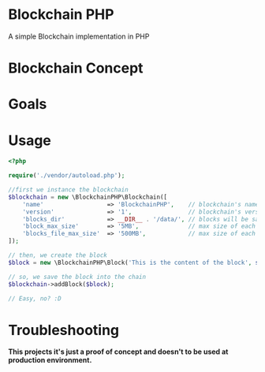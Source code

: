 # Blockchain PHP

A simple Blockchain implementation in PHP

Blockchain Concept
==================

Goals
=====

Usage
=====

```php
<?php

require('./vendor/autoload.php');

//first we instance the blockchain
$blockchain = new \BlockchainPHP\Blockchain([
    'name'                  => 'BlockchainPHP',    // blockchain's name
    'version'               => '1',                // blockchain's version - optional
    'blocks_dir'            => __DIR__ . '/data/', // blocks will be saved here 
    'block_max_size'        => '5MB',              // max size of each block - optional
    'blocks_file_max_size'  => '500MB',            // max size of each file of chain - optional
]);

// then, we create the block
$block = new \BlockchainPHP\Block('This is the content of the block', strtotime('now'));

// so, we save the block into the chain
$blockchain->addBlock($block);

// Easy, no? :D

```

Troubleshooting
===============

**This projects it's just a proof of concept and doesn't to be used at production environment.**
